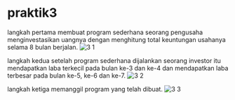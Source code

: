 # praktik3
langkah pertama membuat program sederhana seorang pengusaha menginvestasikan uangnya dengan menghitung total keuntungan usahanya selama 8 bulan berjalan.
![3 1](https://user-images.githubusercontent.com/46733840/52909535-851cac00-32bc-11e9-8d17-15659345296e.png)

langkah kedua setelah program sederhana dijalankan seorang investor itu mendapatkan laba terkecil pada bulan ke-3 dan ke-4 dan mendapatkan laba terbesar pada bulan ke-5, ke-6 dan ke-7.
![3 2](https://user-images.githubusercontent.com/46733840/52909541-982f7c00-32bc-11e9-8359-544db451c6bd.png)

langkah ketiga memanggil program yang telah dibuat.
![3 3](https://user-images.githubusercontent.com/46733840/52909545-a382a780-32bc-11e9-918a-99325ffe0c6a.png)
